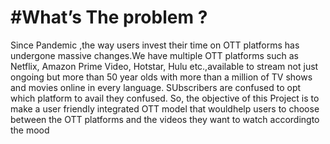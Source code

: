 # #What’s The problem ? 
Since Pandemic ,the way users invest their time on OTT platforms has undergone massive changes.We have multiple OTT platforms such as Netflix, Amazon Prime Video, Hotstar, Hulu etc.,available to stream not just ongoing but more than 50 year olds with more than a million of TV shows and movies online in every language. SUbscribers are confused to opt which platform to avail they confused. So, the objective of this Project is to make a user friendly integrated OTT model that wouldhelp users to choose between the OTT platforms and the videos they want to watch accordingto the mood
